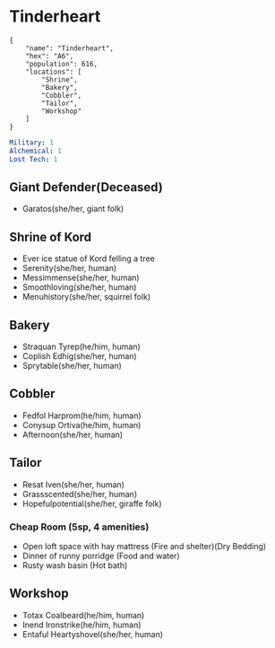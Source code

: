 # Tinderheart

```
{
    "name": "Tinderheart",
    "hex": "A6",
    "population": 616,
    "locations": [
        "Shrine",
        "Bakery",
        "Cobbler",
        "Tailor",
        "Workshop"
    ]
}
```
```yml
Military: 1
Alchemical: 1
Lost Tech: 1
```
## Giant Defender(Deceased)
- Garatos(she/her, giant folk)

## Shrine of Kord
- Ever ice statue of Kord felling a tree
- Serenity(she/her, human)
- Messimmense(she/her, human)
- Smoothloving(she/her, human)
- Menuhistory(she/her, squirrel folk)

## Bakery
- Straquan Tyrep(he/him, human)
- Coplish Edhig(she/her, human)
- Sprytable(she/her, human)

## Cobbler
- Fedfol Harprom(he/him, human)
- Conysup Ortiva(he/him, human)
- Afternoon(she/her, human)

## Tailor
- Resat Iven(she/her, human)
- Grassscented(she/her, human)
- Hopefulpotential(she/her, giraffe folk)

### Cheap Room (5sp, 4 amenities)
- Open loft space with hay mattress (Fire and shelter)(Dry Bedding)
- Dinner of runny porridge (Food and water)
- Rusty wash basin (Hot bath)

## Workshop
- Totax Coalbeard(he/him, human)
- Inend Ironstrike(he/him, human)
- Entaful Heartyshovel(she/her, human)